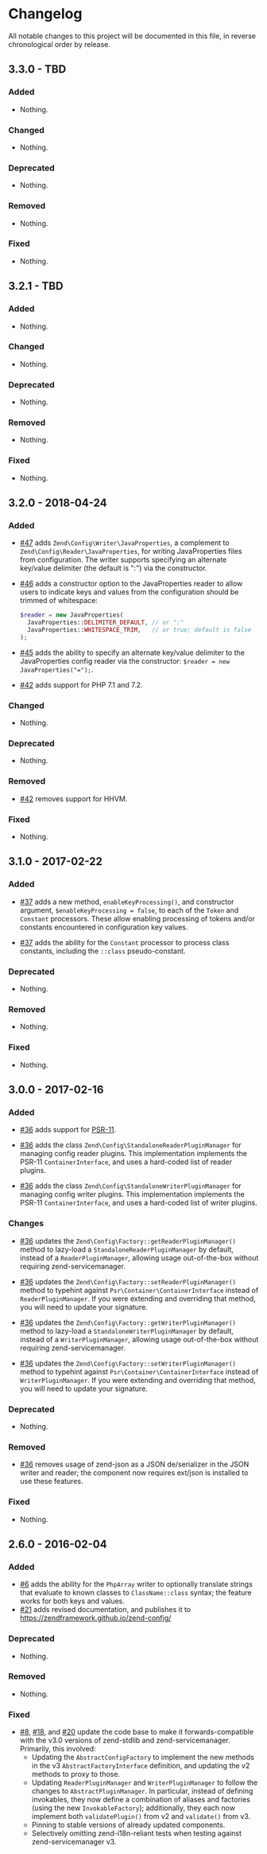 # Changelog

All notable changes to this project will be documented in this file, in reverse chronological order by release.

## 3.3.0 - TBD

### Added

- Nothing.

### Changed

- Nothing.

### Deprecated

- Nothing.

### Removed

- Nothing.

### Fixed

- Nothing.

## 3.2.1 - TBD

### Added

- Nothing.

### Changed

- Nothing.

### Deprecated

- Nothing.

### Removed

- Nothing.

### Fixed

- Nothing.

## 3.2.0 - 2018-04-24

### Added

- [#47](https://github.com/zendframework/zend-config/pull/47) adds `Zend\Config\Writer\JavaProperties`, a complement to
  `Zend\Config\Reader\JavaProperties`, for writing JavaProperties files from configuration. The writer supports
  specifying an alternate key/value delimiter (the default is ":") via the constructor.

- [#46](https://github.com/zendframework/zend-config/pull/46) adds a constructor option to the JavaProperties reader to allow
  users to indicate keys and values from the configuration should be trimmed of whitespace:

  ```php
  $reader = new JavaProperties(
    JavaProperties::DELIMITER_DEFAULT, // or ":"
    JavaProperties::WHITESPACE_TRIM,   // or true; default is false
  );
  ```

- [#45](https://github.com/zendframework/zend-config/pull/45) adds the ability to specify an alternate key/value delimiter to
  the JavaProperties config reader via the constructor: `$reader = new JavaProperties("=");`.

- [#42](https://github.com/zendframework/zend-config/pull/42) adds support for PHP 7.1 and 7.2.

### Changed

- Nothing.

### Deprecated

- Nothing.

### Removed

- [#42](https://github.com/zendframework/zend-config/pull/42) removes support for HHVM.

### Fixed

- Nothing.

## 3.1.0 - 2017-02-22

### Added

- [#37](https://github.com/zendframework/zend-config/pull/37) adds a new method,
  `enableKeyProcessing()`, and constructor argument, `$enableKeyProcessing =
  false`,  to each of the `Token` and `Constant` processors. These allow enabling
  processing of tokens and/or constants encountered in configuration key values.

- [#37](https://github.com/zendframework/zend-config/pull/37) adds the ability
  for the `Constant` processor to process class constants, including the
  `::class` pseudo-constant.

### Deprecated

- Nothing.

### Removed

- Nothing.

### Fixed

- Nothing.

## 3.0.0 - 2017-02-16

### Added

- [#36](https://github.com/zendframework/zend-config/pull/36) adds support for
  [PSR-11](http://www.php-fig.org/psr/psr-11/).

- [#36](https://github.com/zendframework/zend-config/pull/36) adds the class
  `Zend\Config\StandaloneReaderPluginManager` for managing config reader plugins.
  This implementation implements the PSR-11 `ContainerInterface`, and uses a
  hard-coded list of reader plugins.

- [#36](https://github.com/zendframework/zend-config/pull/36) adds the class
  `Zend\Config\StandaloneWriterPluginManager` for managing config writer plugins.
  This implementation implements the PSR-11 `ContainerInterface`, and uses a
  hard-coded list of writer plugins.

### Changes

- [#36](https://github.com/zendframework/zend-config/pull/36) updates the
  `Zend\Config\Factory::getReaderPluginManager()` method to lazy-load a
  `StandaloneReaderPluginManager` by default, instead of a
  `ReaderPluginManager`, allowing usage out-of-the-box without requiring
  zend-servicemanager.

- [#36](https://github.com/zendframework/zend-config/pull/36) updates the
  `Zend\Config\Factory::setReaderPluginManager()` method to typehint against
  `Psr\Container\ContainerInterface` instead of `ReaderPluginManager`. If you
  were extending and overriding that method, you will need to update your
  signature.

- [#36](https://github.com/zendframework/zend-config/pull/36) updates the
  `Zend\Config\Factory::getWriterPluginManager()` method to lazy-load a
  `StandaloneWriterPluginManager` by default, instead of a
  `WriterPluginManager`, allowing usage out-of-the-box without requiring
  zend-servicemanager.

- [#36](https://github.com/zendframework/zend-config/pull/36) updates the
  `Zend\Config\Factory::setWriterPluginManager()` method to typehint against
  `Psr\Container\ContainerInterface` instead of `WriterPluginManager`. If you
  were extending and overriding that method, you will need to update your
  signature.

### Deprecated

- Nothing.

### Removed

- [#36](https://github.com/zendframework/zend-config/pull/36) removes usage of
  zend-json as a JSON de/serializer in the JSON writer and reader; the
  component now requires ext/json is installed to use these features.

### Fixed

- Nothing.

## 2.6.0 - 2016-02-04

### Added

- [#6](https://github.com/zendframework/zend-config/pull/6) adds the ability for
  the `PhpArray` writer to optionally translate strings that evaluate to known
  classes to `ClassName::class` syntax; the feature works for both keys and
  values.
- [#21](https://github.com/zendframework/zend-config/pull/21) adds revised
  documentation, and publishes it to https://zendframework.github.io/zend-config/

### Deprecated

- Nothing.

### Removed

- Nothing.

### Fixed

- [#8](https://github.com/zendframework/zend-config/pull/8),
  [#18](https://github.com/zendframework/zend-config/pull/18), and
  [#20](https://github.com/zendframework/zend-config/pull/20) update the
  code base to make it forwards-compatible with the v3.0 versions of
  zend-stdlib and zend-servicemanager. Primarily, this involved:
  - Updating the `AbstractConfigFactory` to implement the new methods in the
    v3 `AbstractFactoryInterface` definition, and updating the v2 methods to
    proxy to those.
  - Updating `ReaderPluginManager` and `WriterPluginManager` to follow the
    changes to `AbstractPluginManager`. In particular, instead of defining
    invokables, they now define a combination of aliases and factories (using
    the new `InvokableFactory`); additionally, they each now implement both
    `validatePlugin()` from v2 and `validate()` from v3.
  - Pinning to stable versions of already updated components.
  - Selectively omitting zend-i18n-reliant tests when testing against
    zend-servicemanager v3.
